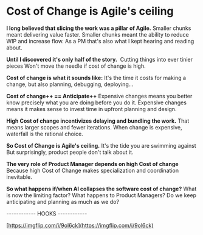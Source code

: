 # Cost of Change is Agile's ceiling

**I long believed that slicing the work was a pillar of Agile.**
Smaller chunks meant delivering value faster.
Smaller chunks meant the ability to reduce WIP and increase flow.
As a PM that's also what I kept hearing and reading about.


**Until I discovered it's only half of the story.** 
Cutting things into ever tinier pieces
Won't move the needle if cost of change is high.


**Cost of change is what it sounds like:**
It's the time it costs for making a change, but also planning, debugging,  deploying...


**Cost of change++ == Anticipate++**
Expensive changes means you better know precisely what you are doing before you do it.
Expensive changes means it makes sense to invest time in upfront planning and design.


**High Cost of change incentivizes delaying and bundling the work.**
That means larger scopes and fewer iterations.
When change is expensive, waterfall is the rational choice.


**So Cost of Change is Agile's ceiling.**
It's the tide you are swimming against
But surprisingly, product people don't talk about it.


**The very role of Product Manager depends on high Cost of change**
Because high Cost of Change makes specialization and coordination inevitable.


**So what happens if/when AI collapses the software cost of change?**
What is now the limiting factor? 
What happens to Product Managers?
Do we keep anticipating and planning as much as we do?




------------ HOOKS ------------

[https://imgflip.com/i/9ol6ck](https://imgflip.com/i/9ol6ck)